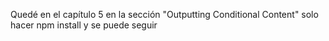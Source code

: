 Quedé en el capítulo 5 en la sección "Outputting Conditional Content"
solo hacer npm install y se puede seguir

